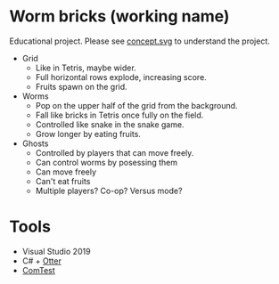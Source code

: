 # Worm bricks (working name)
Educational project. Please see [concept.svg](https://raw.githubusercontent.com/anvemaha/worm-bricks/master/concept.svg) to understand the project.
- Grid
    - Like in Tetris, maybe wider.
    - Full horizontal rows explode, increasing score.
    - Fruits spawn on the grid.
- Worms
    - Pop on the upper half of the grid from the background.
    - Fall like bricks in Tetris once fully on the field.
    - Controlled like snake in the snake game.
    - Grow longer by eating fruits.
- Ghosts
    - Controlled by players that can move freely.
    - Can control worms by posessing them
    - Can move freely
    - Can't eat fruits
    - Multiple players? Co-op? Versus mode?

# Tools
- Visual Studio 2019
- C# + [Otter](http://otter2d.com/)
- [ComTest](https://trac.cc.jyu.fi/projects/comtest/wiki/ComTestInEnglish) 